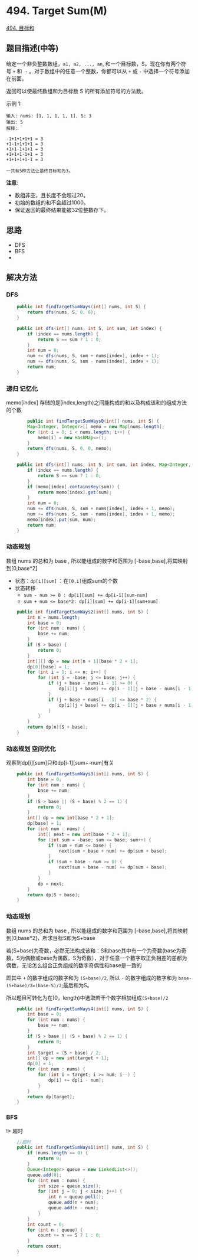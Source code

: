 
# 494. Target Sum(M)

[494. 目标和](https://leetcode-cn.com/problems/target-sum/)

## 题目描述(中等)

给定一个非负整数数组，`a1, a2, ..., an`, 和一个目标数，S。现在你有两个符号 `+` 和  `-` 。对于数组中的任意一个整数，你都可以从 `+` 或 `-` 中选择一个符号添加在前面。

返回可以使最终数组和为目标数 S 的所有添加符号的方法数。

示例 1:
```
输入: nums: [1, 1, 1, 1, 1], S: 3
输出: 5
解释: 

-1+1+1+1+1 = 3
+1-1+1+1+1 = 3
+1+1-1+1+1 = 3
+1+1+1-1+1 = 3
+1+1+1+1-1 = 3

一共有5种方法让最终目标和为3。
```

**注意**:
- 数组非空，且长度不会超过20。
- 初始的数组的和不会超过1000。
- 保证返回的最终结果能被32位整数存下。


## 思路

- DFS
- BFS
- 

## 解决方法

### DFS 

```java
    public int findTargetSumWays(int[] nums, int S) {
        return dfs(nums, S, 0, 0);
    }

    public int dfs(int[] nums, int S, int sum, int index) {
        if (index == nums.length) {
            return S == sum ? 1 : 0;
        }
        int num = 0;
        num += dfs(nums, S, sum + nums[index], index + 1);
        num += dfs(nums, S, sum - nums[index], index + 1);
        return num;
    }
```


### 递归 记忆化

memo[index] 存储的是[index,length)之间能构成的和以及构成该和的组成方法的个数

```java
        public int findTargetSumWays0(int[] nums, int S) {
        Map<Integer, Integer>[] memo = new Map[nums.length];
        for (int i = 0; i < nums.length; i++) {
            memo[i] = new HashMap<>();
        }
        return dfs(nums, S, 0, 0, memo);
    }

    public int dfs(int[] nums, int S, int sum, int index, Map<Integer, Integer>[] memo) {
        if (index == nums.length) {
            return S == sum ? 1 : 0;
        }
        if (memo[index].containsKey(sum)) {
            return memo[index].get(sum);
        }
        int num = 0;
        num += dfs(nums, S, sum + nums[index], index + 1, memo);
        num += dfs(nums, S, sum - nums[index], index + 1, memo);
        memo[index].put(sum, num);
        return num;
    }
```

### 动态规划

数组 nums 的总和为 base , 所以能组成的数字和范围为 [-base,base],将其映射到[0,base*2]

- 状态：`dp[i][sum]` ：在`[0,i]`组成sum的个数
- 状态转移
  - `sum - num >= 0 : dp[i][sum] += dp[i-1][sum-num]`
  - `sum + num <= base*2: dp[i][sum] += dp[i-1][sum+num]`

```java
    public int findTargetSumWays2(int[] nums, int S) {
        int n = nums.length;
        int base = 0;
        for (int num : nums) {
            base += num;
        }
        if (S > base) {
            return 0;
        }
        int[][] dp = new int[n + 1][base * 2 + 1];
        dp[0][base] = 1;
        for (int i = 1; i <= n; i++) {
            for (int j = -base; j <= base; j++) {
                if (j + base - nums[i - 1] >= 0) {
                    dp[i][j + base] += dp[i - 1][j + base - nums[i - 1]];
                }
                if (j + base + nums[i - 1] <= base * 2) {
                    dp[i][j + base] += dp[i - 1][j + base + nums[i - 1]];
                }
            }
        }
        return dp[n][S + base];
    }
```

### 动态规划 空间优化

观察到dp[i][sum]只和dp[i-1][sum+-num]有关

```java
    public int findTargetSumWays3(int[] nums, int S) {
        int base = 0;
        for (int num : nums) {
            base += num;
        }
        if (S > base || (S + base) % 2 == 1) {
            return 0;
        }
        int[] dp = new int[base * 2 + 1];
        dp[base] = 1;
        for (int num : nums) {
            int[] next = new int[base * 2 + 1];
            for (int sum = -base; sum <= base; sum++) {
                if (sum + num <= base) {
                    next[sum + base + num] += dp[sum + base];
                }
                if (sum + base - num >= 0) {
                    next[sum + base - num] += dp[sum + base];
                }
            }
            dp = next;
        }
        return dp[S + base];
    }
```

### 动态规划

数组 nums 的总和为 base , 所以能组成的数字和范围为 [-base,base],将其映射到[0,base*2]，所求目标S即为S+base

若(S+base)为奇数，必然无法构成该和：S和base其中有一个为奇数(base为奇数，S为偶数或base为偶数，S为奇数），对于任意一个数字取正负相差的差都为偶数，无论怎么组合正负组成的数字奇偶性和base是一致的

即其中 `+` 的数字组成的数字和为 `(S+base)/2`, 所以 `-` 的数字组成的数字和为 `base-(S+base)/2=(base-S)/2`;最后和为S。

所以题目可转化为在[0，length)中选取若干个数字相加组成`(S+base)/2`

```java
    public int findTargetSumWays4(int[] nums, int S) {
        int base = 0;
        for (int num : nums) {
            base += num;
        }
        if (S > base || (S + base) % 2 == 1) {
            return 0;
        }
        int target = (S + base) / 2;
        int[] dp = new int[target + 1];
        dp[0] = 1;
        for (int num : nums) {
            for (int i = target; i >= num; i--) {
                dp[i] += dp[i - num];
            }
        }
        return dp[target];
    }
```

### BFS 

!> 超时

```java
    //超时
    public int findTargetSumWays1(int[] nums, int S) {
        if (nums.length == 0) {
            return 0;
        }
        Queue<Integer> queue = new LinkedList<>();
        queue.add(0);
        for (int num : nums) {
            int size = queue.size();
            for (int j = 0; j < size; j++) {
                int n = queue.poll();
                queue.add(n + num);
                queue.add(n - num);
            }
        }
        int count = 0;
        for (int n : queue) {
            count += n == S ? 1 : 0;
        }
        return count;
    }
```